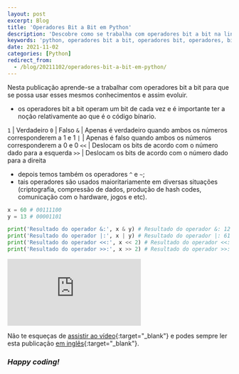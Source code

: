 ```yaml
---
layout: post
excerpt: Blog
title: 'Operadores Bit a Bit em Python'
description: 'Descobre como se trabalha com operadores bit a bit na linguagem de programação Python. Obtém respostas às tuas dúvidas com a teoria e os exemplos apresentados.'
keywords: 'python, operadores bit a bit, operadores bit, operadores, bit, publicação'
date: 2021-11-02
categories: [Python]
redirect_from:
  - /blog/20211102/operadores-bit-a-bit-em-python/
---
```


Nesta publicação aprende-se a trabalhar com operadores bit a bit para que se possa usar esses mesmos conhecimentos e assim evoluir.

- os operadores bit a bit operam um bit de cada vez e é importante ter a noção relativamente ao que é o código bínario.

`1` | Verdadeiro
`0` | Falso
`&` | Apenas é verdadeiro quando ambos os números corresponderem a 1 e 1
`|` | Apenas é falso quando ambos os números corresponderem a 0 e 0
`<<` | Deslocam os bits de acordo com o número dado para a esquerda
`>>` | Deslocam os bits de acordo com o número dado para a direita

- depois temos também os operadores `^` e `~`;
- tais operadores são usados maioritariamente em diversas situações (criptografia, compressão de dados, produção de hash codes, comunicação com o hardware, jogos e etc).

```python
x = 60 # 00111100
y = 13 # 00001101

print('Resultado do operador &:', x & y) # Resultado do operador &: 12 (00001100)
print('Resultado do operador |:', x | y) # Resultado do operador |: 61 (00111101)
print('Resultado do operador <<:', x << 2) # Resultado do operador <<: 240 (11110000)
print('Resultado do operador >>:', x >> 2) # Resultado do operador >>: 15 (00001111)
```

<div class="video-container">
  <iframe src="https://www.youtube.com/embed/gyBY7AcVPk4" frameborder="0" allowfullscreen></iframe>
</div>

Não te esqueças de [assistir ao vídeo](https://youtu.be/gyBY7AcVPk4){:target="\_blank"} e podes sempre ler esta publicação [em inglês](https://nelsonsilvadev.com/blog/bitwise-operators-in-python/){:target="\_blank"}.

### _Happy coding!_
